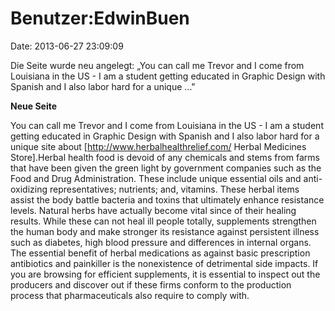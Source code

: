 Benutzer:EdwinBuen
==================

Date: 2013-06-27 23:09:09

Die Seite wurde neu angelegt: „You can call me Trevor and I come from
Louisiana in the US - I am a student getting educated in Graphic Design
with Spanish and I also labor hard for a unique ..."

**Neue Seite**

<div>

You can call me Trevor and I come from Louisiana in the US - I am a
student getting educated in Graphic Design with Spanish and I also labor
hard for a unique site about \[http://www.herbalhealthrelief.com/ Herbal
Medicines Store\].Herbal health food is devoid of any chemicals and
stems from farms that have been given the green light by government
companies such as the Food and Drug Administration. These include unique
essential oils and anti-oxidizing representatives; nutrients; and,
vitamins. These herbal items assist the body battle bacteria and toxins
that ultimately enhance resistance levels. Natural herbs have actually
become vital since of their healing results. While these can not heal
ill people totally, supplements strengthen the human body and make
stronger its resistance against persistent illness such as diabetes,
high blood pressure and differences in internal organs. The essential
benefit of herbal medications as against basic prescription antibiotics
and painkiller is the nonexistence of detrimental side impacts. If you
are browsing for efficient supplements, it is essential to inspect out
the producers and discover out if these firms conform to the production
process that pharmaceuticals also require to comply with.

</div>
